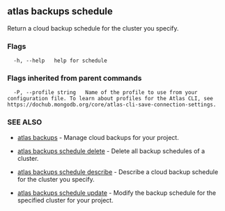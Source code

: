 ## atlas backups schedule

Return a cloud backup schedule for the cluster you specify.






### Flags

```
  -h, --help   help for schedule

```


### Flags inherited from parent commands

```
  -P, --profile string   Name of the profile to use from your configuration file. To learn about profiles for the Atlas CLI, see https://dochub.mongodb.org/core/atlas-cli-save-connection-settings.

```

### SEE ALSO


* [atlas backups](atlas_backups.md)	- Manage cloud backups for your project.

* [atlas backups schedule delete](atlas_backups_schedule_delete.md)	- Delete all backup schedules of a cluster.

* [atlas backups schedule describe](atlas_backups_schedule_describe.md)	- Describe a cloud backup schedule for the cluster you specify.

* [atlas backups schedule update](atlas_backups_schedule_update.md)	- Modify the backup schedule for the specified cluster for your project.



